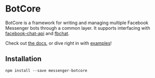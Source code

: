 # BotCore

BotCore is a framework for writing and managing multiple Facebook Messenger bots through a common layer. It supports interfacing with [facebook-chat-api](https://github.com/Schmavery/facebook-chat-api) and [fbchat](https://github.com/carpedm20/fbchat/).

Check out [the docs](http://cameronbernhardt.com/BotCore/), or dive right in with [examples](/examples)!

## Installation

```
npm install --save messenger-botcore
```